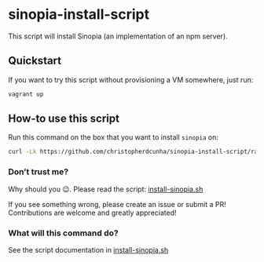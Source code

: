 sinopia-install-script
======================

This script will install Sinopia (an implementation of an npm server).

Quickstart
----------

If you want to try this script without provisioning a VM somewhere, just run:

```bash
vagrant up
```

How-to use this script
----------------------

Run this command on the box that you want to install `sinopia` on:

```bash
curl -Lk https://github.com/christopherdcunha/sinopia-install-script/raw/master/install-sinopia.sh | bash -x
```

### Don’t trust me?

Why should you :wink:. Please read the script: [install-sinopia.sh](install-sinopia.sh)

If you see something wrong, please create an issue or submit a PR! Contributions
are welcome and greatly appreciated!

### What will this command do?

See the script documentation in [install-sinopia.sh](install-sinopia.sh)
